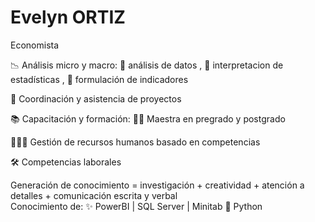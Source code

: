 # Evelyn ORTIZ


Economista 


📉  Análisis micro y macro: 
    🧾 análisis de datos , 
    📝 interpretacion de estadísticas , 
    📍 formulación de indicadores

📏 Coordinación y asistencia de proyectos

📚  Capacitación y formación: 👩‍🏫 
    Maestra en pregrado y postgrado

🧑‍🤝‍🧑 Gestión de recursos humanos basado en competencias


🛠️ Competencias laborales 
   
   Generación de conocimiento = investigación + creatividad + atención a detalles + comunicación escrita y verbal  
   Conocimiento de:  ✨ PowerBI   |  SQL Server  |   Minitab      🐍 Python  


